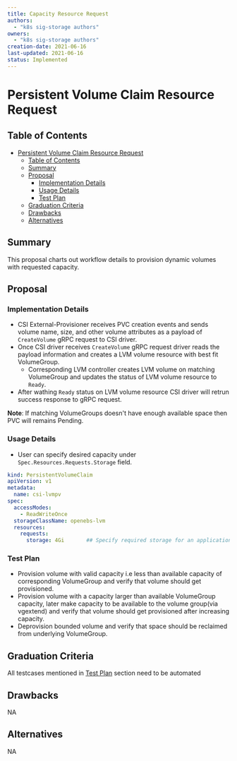 ```yaml
---
title: Capacity Resource Request
authors:
  - "k8s sig-storage authors"
owners:
  - "k8s sig-storage authors"
creation-date: 2021-06-16
last-updated: 2021-06-16
status: Implemented
---
```


# Persistent Volume Claim Resource Request

## Table of Contents
- [Persistent Volume Claim Resource Request](#persistent-volume-claim-resource-request)
  - [Table of Contents](#table-of-contents)
  - [Summary](#summary)
  - [Proposal](#proposal)
    - [Implementation Details](#implementation-details)
    - [Usage Details](#usage-details)
    - [Test Plan](#test-plan)
  - [Graduation Criteria](#graduation-criteria)
  - [Drawbacks](#drawbacks)
  - [Alternatives](#alternatives)

## Summary

This proposal charts out workflow details to provision dynamic volumes with requested capacity.

## Proposal

### Implementation Details

- CSI External-Provisioner receives PVC creation events and sends volume name, size, and
  other volume attributes as a payload of `CreateVolume` gRPC request to CSI driver.
- Once CSI driver receives `CreateVolume` gRPC request driver reads the payload information
  and creates a LVM volume resource with best fit VolumeGroup.
  - Corresponding LVM controller creates LVM volume on matching VolumeGroup and updates the status
    of LVM volume resource to `Ready`.
- After wathing `Ready` status on LVM volume resource CSI driver will retrun success response to
  gRPC request.

**Note**: If matching VolumeGroups doesn't have enough available space then PVC will remains Pending.

### Usage Details

- User can specify desired capacity under `Spec.Resources.Requests.Storage` field.
```yaml
kind: PersistentVolumeClaim
apiVersion: v1
metadata:
  name: csi-lvmpv
spec:
  accessModes:
    - ReadWriteOnce
  storageClassName: openebs-lvm
  resources:
    requests:
      storage: 4Gi       ## Specify required storage for an application
```

### Test Plan
- Provision volume with valid capacity i.e less than available capacity of
  corresponding VolumeGroup and verify that volume should get provisioned.
- Provision volume with a capacity larger than available VolumeGroup capacity,
  later make capacity to be available to the volume group(via vgextend) and verify that
  volume should get provisioned after increasing capacity.
- Deprovision bounded volume and verify that space should be reclaimed from
  underlying VolumeGroup.

## Graduation Criteria

All testcases mentioned in [Test Plan](#test-plan) section need to be automated

## Drawbacks
NA

## Alternatives
NA

